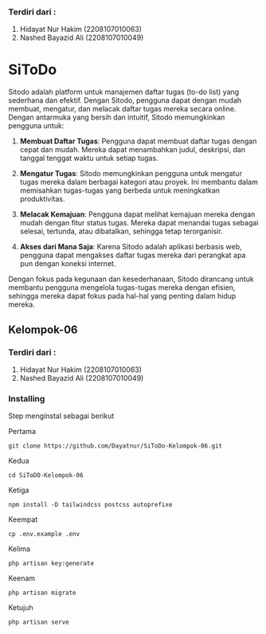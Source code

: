 ### Terdiri dari :

1. Hidayat Nur Hakim (2208107010063)
2. Nashed Bayazid Ali (2208107010049)

# SiToDo

Sitodo adalah platform untuk manajemen daftar tugas (to-do list) yang sederhana dan efektif. Dengan Sitodo, pengguna dapat dengan mudah membuat, mengatur, dan melacak daftar tugas mereka secara online. Dengan antarmuka yang bersih dan intuitif, Sitodo memungkinkan pengguna untuk:

1. **Membuat Daftar Tugas**: Pengguna dapat membuat daftar tugas dengan cepat dan mudah. Mereka dapat menambahkan judul, deskripsi, dan tanggal tenggat waktu untuk setiap tugas.

2. **Mengatur Tugas**: Sitodo memungkinkan pengguna untuk mengatur tugas mereka dalam berbagai kategori atau proyek. Ini membantu dalam memisahkan tugas-tugas yang berbeda untuk meningkatkan produktivitas.

3. **Melacak Kemajuan**: Pengguna dapat melihat kemajuan mereka dengan mudah dengan fitur status tugas. Mereka dapat menandai tugas sebagai selesai, tertunda, atau dibatalkan, sehingga tetap terorganisir.

4. **Akses dari Mana Saja**: Karena Sitodo adalah aplikasi berbasis web, pengguna dapat mengakses daftar tugas mereka dari perangkat apa pun dengan koneksi internet.

Dengan fokus pada kegunaan dan kesederhanaan, Sitodo dirancang untuk membantu pengguna mengelola tugas-tugas mereka dengan efisien, sehingga mereka dapat fokus pada hal-hal yang penting dalam hidup mereka.

## Kelompok-06

### Terdiri dari :

1. Hidayat Nur Hakim (2208107010063)
2. Nashed Bayazid Ali (2208107010049)

### Installing

Step menginstal sebagai berikut


Pertama

    git clone https://github.com/Dayatnur/SiToDo-Kelompok-06.git

Kedua

    cd SiToDO-Kelompok-06

Ketiga

    npm install -D tailwindcss postcss autoprefixe

Keempat

    cp .env.example .env

Kelima

    php artisan key:generate

Keenam

    php artisan migrate

Ketujuh

    php artisan serve

